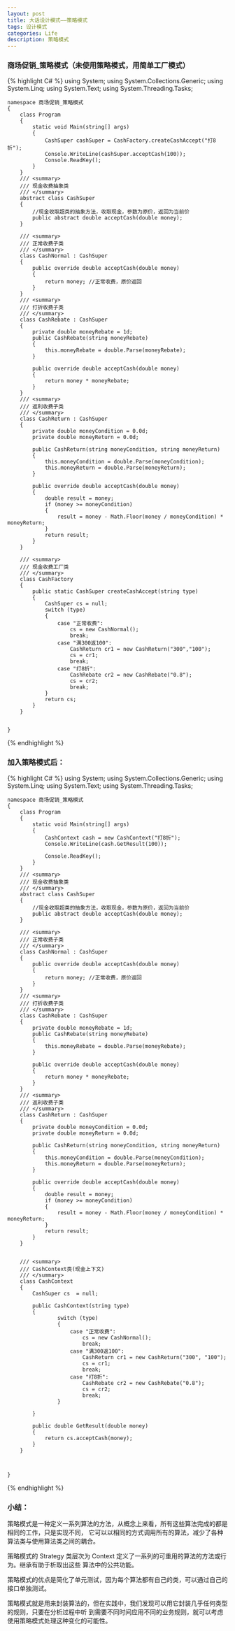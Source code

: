 ```yaml
---
layout: post
title: 大话设计模式——策略模式
tags: 设计模式
categories: Life
description: 策略模式
---
```




### 商场促销_策略模式（未使用策略模式，用简单工厂模式）
{% highlight C# %}
	using System;
	using System.Collections.Generic;
	using System.Linq;
	using System.Text;
	using System.Threading.Tasks;

	namespace 商场促销_策略模式
	{
		class Program
		{
			static void Main(string[] args)
			{
				CashSuper cashSuper = CashFactory.createCashAccept("打8折");
				Console.WriteLine(cashSuper.acceptCash(100));
				Console.ReadKey();
			}
		}
		/// <summary>
		/// 现金收费抽象类
		/// </summary>
		abstract class CashSuper
		{
			//现金收取超类的抽象方法，收取现金，参数为原价，返回为当前价
			public abstract double acceptCash(double money);
		}

		/// <summary>
		/// 正常收费子类
		/// </summary>
		class CashNormal : CashSuper
		{
			public override double acceptCash(double money)
			{
				return money; //正常收费，原价返回
			}
		}
		/// <summary>
		/// 打折收费子类
		/// </summary>
		class CashRebate : CashSuper
		{
			private double moneyRebate = 1d;
			public CashRebate(string moneyRebate)
			{
				this.moneyRebate = double.Parse(moneyRebate);
			}

			public override double acceptCash(double money)
			{
				return money * moneyRebate;
			}
		}
		/// <summary>
		/// 返利收费子类
		/// </summary>
		class CashReturn : CashSuper
		{
			private double moneyCondition = 0.0d;
			private double moneyReturn = 0.0d;

			public CashReturn(string moneyCondition, string moneyReturn)
			{
				this.moneyCondition = double.Parse(moneyCondition);
				this.moneyReturn = double.Parse(moneyReturn);
			}

			public override double acceptCash(double money)
			{
				double result = money;
				if (money >= moneyCondition)
				{
					result = money - Math.Floor(money / moneyCondition) * moneyReturn;
				}
				return result;
			}
		}

		/// <summary>
		/// 现金收费工厂类
		/// </summary>
		class CashFactory
		{
			public static CashSuper createCashAccept(string type)
			{
				CashSuper cs = null;
				switch (type)
				{
					case "正常收费":
						cs = new CashNormal();
						break;
					case "满300返100":
						CashReturn cr1 = new CashReturn("300","100");
						cs = cr1;
						break;
					case "打8折":
						CashRebate cr2 = new CashRebate("0.8");
						cs = cr2;
						break;
				}
				return cs;
			}
		}

		
	}
{% endhighlight %}
	
### 加入策略模式后：
{% highlight C# %}
	using System;
	using System.Collections.Generic;
	using System.Linq;
	using System.Text;
	using System.Threading.Tasks;

	namespace 商场促销_策略模式
	{
		class Program
		{
			static void Main(string[] args)
			{
				CashContext cash = new CashContext("打8折");
				Console.WriteLine(cash.GetResult(100));

				Console.ReadKey();
			}
		}
		/// <summary>
		/// 现金收费抽象类
		/// </summary>
		abstract class CashSuper
		{
			//现金收取超类的抽象方法，收取现金，参数为原价，返回为当前价
			public abstract double acceptCash(double money);
		}

		/// <summary>
		/// 正常收费子类
		/// </summary>
		class CashNormal : CashSuper
		{
			public override double acceptCash(double money)
			{
				return money; //正常收费，原价返回
			}
		}
		/// <summary>
		/// 打折收费子类
		/// </summary>
		class CashRebate : CashSuper
		{
			private double moneyRebate = 1d;
			public CashRebate(string moneyRebate)
			{
				this.moneyRebate = double.Parse(moneyRebate);
			}

			public override double acceptCash(double money)
			{
				return money * moneyRebate;
			}
		}
		/// <summary>
		/// 返利收费子类
		/// </summary>
		class CashReturn : CashSuper
		{
			private double moneyCondition = 0.0d;
			private double moneyReturn = 0.0d;

			public CashReturn(string moneyCondition, string moneyReturn)
			{
				this.moneyCondition = double.Parse(moneyCondition);
				this.moneyReturn = double.Parse(moneyReturn);
			}

			public override double acceptCash(double money)
			{
				double result = money;
				if (money >= moneyCondition)
				{
					result = money - Math.Floor(money / moneyCondition) * moneyReturn;
				}
				return result;
			}
		}


		/// <summary>
		/// CashContext类(现金上下文)
		/// </summary>
		class CashContext
		{
			CashSuper cs  = null;

			public CashContext(string type)
			{
					switch (type)
					{
						case "正常收费":
							cs = new CashNormal();
							break;
						case "满300返100":
							CashReturn cr1 = new CashReturn("300", "100");
							cs = cr1;
							break;
						case "打8折":
							CashRebate cr2 = new CashRebate("0.8");
							cs = cr2;
							break;
					}
					
			}

			public double GetResult(double money)
			{
				return cs.acceptCash(money);
			}
		}

		  

	}
{% endhighlight %}

### 小结：

策略模式是一种定义一系列算法的方法，从概念上来看，所有这些算法完成的都是相同的工作，只是实现不同，
它可以以相同的方式调用所有的算法，减少了各种算法类与使用算法类之间的耦合。

策略模式的 Strategy 类层次为 Context 定义了一系列的可重用的算法的方法或行为。继承有助于析取出这些
算法中的公共功能。

策略模式的优点是简化了单元测试，因为每个算法都有自己的类，可以通过自己的接口单独测试。


策略模式就是用来封装算法的，但在实践中，我们发现可以用它封装几乎任何类型的规则，只要在分析过程中听
到需要不同时间应用不同的业务规则，就可以考虑使用策略模式处理这种变化的可能性。












